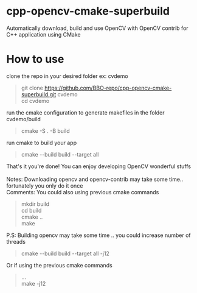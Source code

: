 # cpp-opencv-cmake-superbuild
Automatically download, build and use OpenCV with OpenCV contrib for C++ application using CMake

# How to use
clone the repo in your desired folder ex: cvdemo
> git clone https://github.com/BBO-repo/cpp-opencv-cmake-superbuild.git cvdemo</br>
> cd cvdemo

run the cmake configuration to generate makefiles in the folder cvdemo/build 
> cmake -S . -B build

run cmake to build your app
> cmake --build build --target all

That's it you're done! You can enjoy developing OpenCV wonderful stuffs<br/><br/>
Notes: Downloading opencv and opencv-contrib may take some time.. fortunately you only do it once</br>
Comments: You could also using previous cmake commands
> mkdir build<br/>
> cd build<br/>
> cmake ..<br/>
> make

P.S: Building opencv may take some time .. you could increase number of threads
> cmake --build build --target all -j12

Or if using the previous cmake commands</br>
> ...</br>
> make -j12


